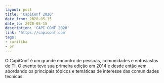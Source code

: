 ```yaml
---
layout: post
title: 'CapiConf 2020'
date_from: 2020-05-15
date_to: 2020-05-15
description: 'CAPI CONF 2020'
link: 'https://capiconf.com'
tags:
- curitiba
- pr
---
```


O CapiConf é um grande encontro de pessoas, comunidades e entusiastas de TI. O evento teve sua primeira edição em 2014 e desde então vem abordando os principais tópicos e temáticas de interesse das comunidades tecnicas.
